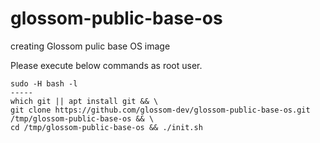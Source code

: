 # glossom-public-base-os

creating Glossom pulic base OS image

Please execute below commands as root user.

```
sudo -H bash -l
-----
which git || apt install git && \
git clone https://github.com/glossom-dev/glossom-public-base-os.git /tmp/glossom-public-base-os && \
cd /tmp/glossom-public-base-os && ./init.sh
```
